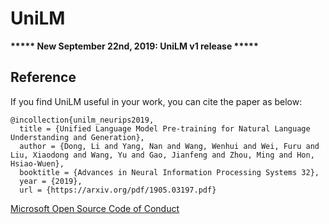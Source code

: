 # UniLM

**\*\*\*\*\* New September 22nd, 2019: UniLM v1 release \*\*\*\*\***



## Reference

If you find UniLM useful in your work, you can cite the paper as below:
    
    @incollection{unilm_neurips2019,
      title = {Unified Language Model Pre-training for Natural Language Understanding and Generation},
      author = {Dong, Li and Yang, Nan and Wang, Wenhui and Wei, Furu and Liu, Xiaodong and Wang, Yu and Gao, Jianfeng and Zhou, Ming and Hon, Hsiao-Wuen},
      booktitle = {Advances in Neural Information Processing Systems 32},
      year = {2019},
      url = {https://arxiv.org/pdf/1905.03197.pdf}


[Microsoft Open Source Code of Conduct](https://opensource.microsoft.com/codeofconduct)
